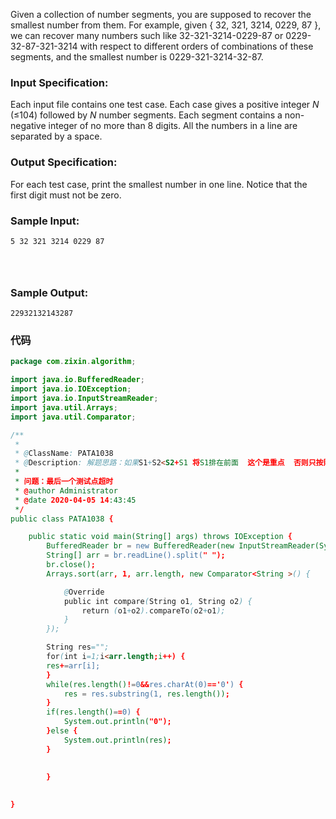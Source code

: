 Given a collection of number segments, you are supposed to recover the smallest number from them. For example, given { 32, 321, 3214, 0229, 87 }, we can recover many numbers such like 32-321-3214-0229-87 or 0229-32-87-321-3214 with respect to different orders of combinations of these segments, and the smallest number is 0229-321-3214-32-87.

### Input Specification:

Each input file contains one test case. Each case gives a positive integer *N* (≤104) followed by *N* number segments. Each segment contains a non-negative integer of no more than 8 digits. All the numbers in a line are separated by a space.

### Output Specification:

For each test case, print the smallest number in one line. Notice that the first digit must not be zero.

### Sample Input:

```in
5 32 321 3214 0229 87

      
    
```

### Sample Output:

```out
22932132143287
```

### 代码

```java
package com.zixin.algorithm;

import java.io.BufferedReader;
import java.io.IOException;
import java.io.InputStreamReader;
import java.util.Arrays;
import java.util.Comparator;

/**
 * 
 * @ClassName: PATA1038
 * @Description: 解题思路：如果S1+S2<S2+S1 将S1排在前面  这个是重点  否则只按照字典序的话  32   321这两个数字的顺序将出现问题
 * 
 * 问题：最后一个测试点超时
 * @author Administrator
 * @date 2020-04-05 14:43:45
 */
public class PATA1038 {

	public static void main(String[] args) throws IOException {
		BufferedReader br = new BufferedReader(new InputStreamReader(System.in));
		String[] arr = br.readLine().split(" ");
		br.close();
		Arrays.sort(arr, 1, arr.length, new Comparator<String >() {

			@Override
			public int compare(String o1, String o2) {
				return (o1+o2).compareTo(o2+o1);
			}
		});

		String res="";
		for(int i=1;i<arr.length;i++) {
		res+=arr[i];
		}
		while(res.length()!=0&&res.charAt(0)=='0') {
			res = res.substring(1, res.length());
		}
		if(res.length()==0) {
			System.out.println("0");
		}else {
			System.out.println(res);
		}
		
		
		}
	

}

```

